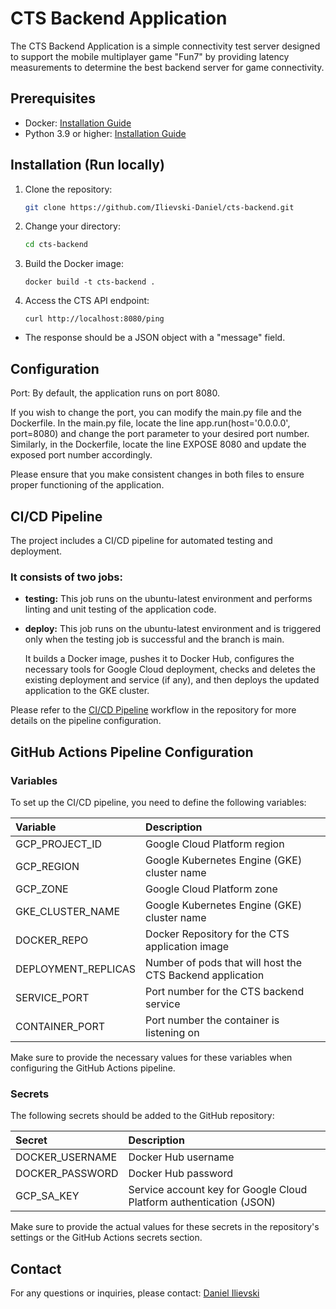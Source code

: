 # CTS Backend Application

The CTS Backend Application is a simple connectivity test server designed to support the mobile multiplayer game "Fun7" by providing latency measurements to determine the best backend server for game connectivity.

## Prerequisites

- Docker: [Installation Guide](https://docs.docker.com/get-docker/)
- Python 3.9 or higher: [Installation Guide](https://www.python.org/downloads/)

## Installation (Run locally)

1. Clone the repository:

   ```bash
   git clone https://github.com/Ilievski-Daniel/cts-backend.git
   ```

2. Change your directory:

   ```bash
   cd cts-backend
   ```

3. Build the Docker image:

    ```
    docker build -t cts-backend .
    ```

4. Access the CTS API endpoint:

    ```
    curl http://localhost:8080/ping
    ```

- The response should be a JSON object with a "message" field.

## Configuration

Port: By default, the application runs on port 8080.

If you wish to change the port, you can modify the main.py file and the Dockerfile. In the main.py file, locate the line app.run(host='0.0.0.0', port=8080) and change the port parameter to your desired port number. Similarly, in the Dockerfile, locate the line EXPOSE 8080 and update the exposed port number accordingly.

Please ensure that you make consistent changes in both files to ensure proper functioning of the application.

## CI/CD Pipeline

The project includes a CI/CD pipeline for automated testing and deployment. 

### It consists of two jobs:

- <b>testing:</b> 
    This job runs on the ubuntu-latest environment and performs linting and unit testing of the application code.

- <b>deploy:</b> 
    This job runs on the ubuntu-latest environment and is triggered only when the testing job is successful and the branch is main. 

    It builds a Docker image, pushes it to Docker Hub, configures the necessary tools for Google Cloud deployment, checks and deletes the existing deployment and service (if any), and then deploys the updated application to the GKE cluster.

Please refer to the [CI/CD Pipeline](/.github/workflows/ci_cd_pipeline.yaml) workflow in the repository for more details on the pipeline configuration.

## GitHub Actions Pipeline Configuration

### Variables

To set up the CI/CD pipeline, you need to define the following variables:

| Variable            |  Description                                              |
|:--------------------|:----------------------------------------------------------|
| GCP_PROJECT_ID      | Google Cloud Platform region                              |
| GCP_REGION          | Google Kubernetes Engine (GKE) cluster name               |
| GCP_ZONE	          | Google Cloud Platform zone                                |
| GKE_CLUSTER_NAME    | Google Kubernetes Engine (GKE) cluster name               |
| DOCKER_REPO         | Docker Repository for the CTS application image           |
| DEPLOYMENT_REPLICAS | Number of pods that will host the CTS Backend application |
| SERVICE_PORT        | Port number for the CTS backend service                   |
| CONTAINER_PORT      | Port number the container is listening on                 |

Make sure to provide the necessary values for these variables when configuring the GitHub Actions pipeline. 

### Secrets

The following secrets should be added to the GitHub repository:

| Secret          |  Description                                                       |
|:----------------|:-------------------------------------------------------------------|
| DOCKER_USERNAME | Docker Hub username                                                |
| DOCKER_PASSWORD | Docker Hub password                                                |
| GCP_SA_KEY      | Service account key for Google Cloud Platform authentication (JSON)|

Make sure to provide the actual values for these secrets in the repository's settings or the GitHub Actions secrets section.

## Contact
For any questions or inquiries, please contact: [Daniel Ilievski](https://www.linkedin.com/in/danielilievski/)